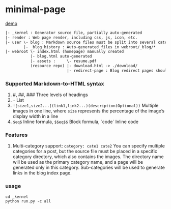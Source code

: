 # minimal-page

[demo](https://wenqingqian3.github.io)

```txt
|- _kernel : Generator source file, partially auto-generated
|- render : Web page render, including css, js, icon, etc.
|- user \- blog : Markdown source files must be split into several categories, and the category written in the markdown must match the directory name
        |- _blog_history : Auto-generated files in webroot/_blog/*
|- webroot \- index.html (homepage) manually created
           |- blog.html auto-generated
           |- assets :     \- resume.pdf
           (resource repo) |- download.html -> ./download/
                           |- redirect-page : Blog redirect pages should be placed here
```

### Supported Markdown-to-HTML syntax
1. #, ##, ### Three levels of headings
2. `-` List
3. `![size1,size2...](link1,link2...)(description(Optional))` Multiple images in one line, where `size` represents the percentage of the image’s display width in a line
4. `$eq$` Inline formula, `$$eq$$` Block formula, \`code\` Inline code

### Features
1. Multi-category support: `category: cate1 cate2`
   You can specify multiple categories for a post, but the source file must be placed in a specific category directory, which also contains the images. The directory name will be used as the primary category name, and a page will be generated only in this category.
   Sub-categories will be used to generate links in the blog index page.

### usage
```shell
cd _kernel
python run.py -c all
```
